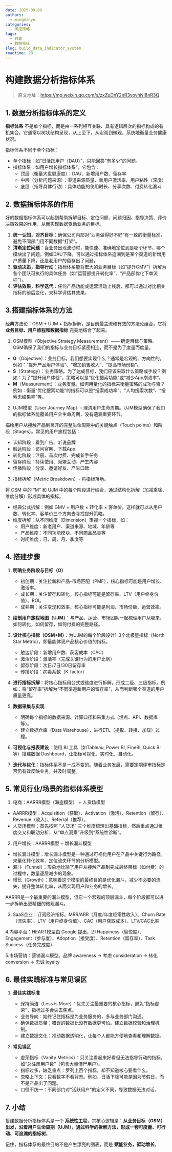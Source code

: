 ```yaml
---
date: 2025-09-08
authors:
  - mingminyu
categories:
  - 风控策略
tags:
  - 转载
  - 数据指标
slug: build_data_indicator_system
readtime: 20
---
```


# 构建数据分析指标体系

> 原文地址：https://mp.weixin.qq.com/s/zxZuDnY2nR3yovhNI8nR3Q

## 1. 数据分析指标体系的定义

**指标体系** 不是单个指标，而是由一系列相互关联、具有逻辑层次的指标构成的有机集合。它通常以树状结构呈现，从上至下，从宏观到微观，系统地衡量业务健康状况。

指标体系不同于单个指标：

- 单个指标：如“日活跃用户（DAU）”，只能回答“有多少”的问题。
- 指标体系：如用户增长指标体系”，它包含：
  - 顶层（衡量大盘健康度）：DAU、新增用户数、留存率
  - 中层（分析问题来源）：渠道来源质量、新用户激活率、用户粘性（深度）
  - 底层（指导具体行动）：具体功能的使用时长、分享次数、付费转化漏斗

<!-- more -->

## 2. 数据指标体系的作用

好的数据指标体系可以起到帮助拆解目标、定位问题、问题归因、指导决策、评价决策效果的作用，从而实现数据驱动业务的目标。

1. **统一认知，对齐目标**：确保公司内部对“业务做得好不好”有一致的衡量标准，避免不同部门用不同数据“打架”。
2. **清晰定位问题**：当业务出现波动时，能快速、准确地定位到是哪个环节、哪个模块出了问题。例如DAU下降，可以通过指标体系追溯到是某个渠道的新增用户质量下降，还是老用户的留存出了问题。
3. **驱动决策，指导行动**：指标体系能将宏大的业务目标（如“提升GMV”）拆解为各个团队可执行的具体任务（如“运营部提升转化率”、“产品部优化下单流程”）。
4. **评估效果，科学迭代**：任何产品功能或运营活动上线后，都可以通过对比相关指标的前后变化，来科学评估其效果。

## 3.搭建指标体系的方法

经典方法论：OSM + UJM + 指标拆解，是目前最主流和有效的方法论组合，它将 **业务目标、用户旅程和数据指标** 完美地结合了起来。

1. OSM模型（Objective Strategy Measurement）—— 确定目标与策略。OSM确保了我们的指标与业务目标紧密相连，而不是为了度量而度量。

  - **O**（Objective）：业务目标。我们想要实现什么？通常是宏观的、方向性的。例如：“提升产品用户体验”、“增加销售收入”、“提高市场份额”。
  - **S**（Strategy）：业务策略。为了达成目标，我们应该采取什么策略或手段？例如：为了“提升用户体验”，策略可以是“优化搜索功能”或“减少App崩溃率”。
  - **M**（Measurement）：业务度量。如何用量化的指标来衡量策略的成功与否？例如：衡量“优化搜索功能”的指标可以是“搜索成功率”、“人均搜索次数”、“搜索无结果率”等。

2. UJM模型（User Journey Map）- 理清用户生命周期。UJM模型确保了我们的指标体系能覆盖用户全生命周期，没有遗漏重要环节。

  描绘用户从接触产品到离开的完整生命周期中的关键触点（Touch points）和阶段（Stages）。常见的用户旅程包括：

   - 认知阶段：看到广告、听说品牌
   - 触达阶段：访问官网、下载App
   - 转化阶段：注册、首次付费、完成新手任务
   - 留存阶段：持续使用、频繁互动、产生内容
   - 传播阶段：分享、邀请好友、产生口碑

3. 指标拆解（Metric Breakdown）- 将指标落地。
   
  将 OSM 中的 “M” 和 UJM 中的每个阶段进行结合，通过结构化拆解（加减乘除、维度分解）形成具体的指标。

  - 经典公式拆解：例如 GMV = 用户数 × 转化率 × 客单价。这样就可以从用户数、转化率、客单价三个方向去寻找提升策略。
  - 维度拆解：从不同维度（Dimension）审视一个指标，如：
    - 用户维度：新老用户、渠道来源、地域、年龄等
    - 产品维度：不同功能模块、不同商品品类等
    - 时间维度：日、周、月、季度等

## 4. 搭建步骤

1. **明确业务阶段与目标（O）**

   - 初创期：关注拉新和产品-市场匹配（PMF），核心指标可能是用户增长、激活率。
   - 成长期：关注留存和转化，核心指标可能是留存率、LTV（用户终身价值）、ROI。
   - 成熟期：关注变现和效率，核心指标可能是利润、市场份额、运营效率。

2. **绘制用户旅程地图（UJM）**：与产品、运营、市场团队一起梳理用户从哪来，如何转化，如何留存，如何付费的完整路径。
3. **设计核心指标（OSM+M）**：为UJM的每个阶段设计1-3个北极星指标（North Star Metric），即最能体现产品核心价值的指标。

    - 触达阶段：新增用户数、获客成本（CAC）
    - 激活阶段：激活率（完成关键行为的用户比例）
    - 留存阶段：次日/7日/30日留存率
    - 传播阶段：病毒系数（K-factor）

4. **进行指标拆解**：将核心指标用公式或维度进行拆解，形成二级、三级指标。例如：将“留存率”拆解为“不同渠道新用户的留存率”，从而判断哪个渠道的用户质量更高。
5. **数据采集与实现**
   - 明确每个指标的数据来源、计算口径和采集方式（埋点、API、数据库等）。
   - 建立数据仓库（Data Warehouse），进行ETL（提取、转换、加载）过程。

6. **可视化与报表建设**：使用 BI 工具（如Tableau, Power BI, FineBI, Quick BI等）搭建数据 Dashboard，让指标可视化、实时化、自动化。
7. **迭代与优化**：指标体系不是一成不变的。随着业务发展，需要定期评审指标是否仍有效反映业务，并及时调整。

## 5. 常见行业/场景的指标体系模型

1. 电商：AARRR模型（海盗模型） + 人货场模型

  - AARRR模型：Acquisition（获取）、Activation（激活）、Retention（留存）、Revenue（收入）、Referral（推荐）。
  - 人货场模型：首先按照 “人货场” 三个维度梳理出基础指标，然后重点通过维度交叉和联动分析，从“单点洞察”升级到“系统性诊断”。

2. 用户增长：AARRR模型 + 增长漏斗模型

  - 增长漏斗模型：增长漏斗模型是一种通过可视化用户在产品中关键行为路径，来量化转化效率、定位流失环节的分析模型。
  - 漏斗（Funnel）：形象地比喻了用户从接触产品到完成最终目标（如付费）的过程中，数量逐层减少的现象。
  - 增长（Growth）：意味着这个模型的最终目的是优化漏斗，减少不必要的流失，提升整体转化率，从而实现用户和业务的增长。

  AARRR是一个最重要的漏斗模型，但它一个宏观的顶层漏斗，每个阶段都可以进一步拆解出更精细的微观漏斗。

3. SaaS企业：订阅经济指标。MRR/ARR（月度/年度经常性收入）、Churn Rate（流失率）、LTV（用户终身价值）、CAC（用户获取成本）、LTV/CAC比率

4.内容平台：HEART模型由 Google 提出，即 Happiness（愉悦度）、Engagement（参与度）、Adoption（接受度）、Retention（留存率）、Task Success（任务完成度）

5.市场营销：营销漏斗模型。品牌 awareness -> 考虑 consideration -> 转化 conversion -> 忠诚 loyalty

## 6. 最佳实践标准与常见误区

1. **最佳实践标准**

   - 保持简洁（Less is More）：优先关注最重要的核心指标，避免“指标虚荣”，指标过多会失去焦点。
   - 业务导向：始终记住指标是为业务服务的，多与业务部门沟通。
   - 确保数据质量：错误的数据比没有数据更可怕。建立数据校验和治理机制。
   - 建立数据文化：推动数据透明化，让每个人都能方便地查看和理解数据。

2. **常见误区**

   - 虚荣指标（Vanity Metrics）：只关注看起来好看但无法指导行动的指标，如“总注册用户数”（包含大量僵尸用户）。
   - 指标过多，缺乏重点：罗列上百个指标，却不知道核心要看什么。
   - 忽略上下文：只看数字不看背景。例如，日活下降可能是因为节假日，而不是产品出了问题。
   - 口径不统一：不同部门对“活跃用户”的定义不同，导致数据无法对话。

## 7. 小结

搭建数据分析指标体系是一个 **系统性工程**，其核心逻辑是：**从业务目标（OSM）出发，沿着用户生命周期（UJM），通过科学的拆解方法，形成一套可度量、可行动、可追溯的指标树**。

记住，指标体系的最终目的不是产生漂亮的图表，而是 **赋能业务，驱动增长**。
